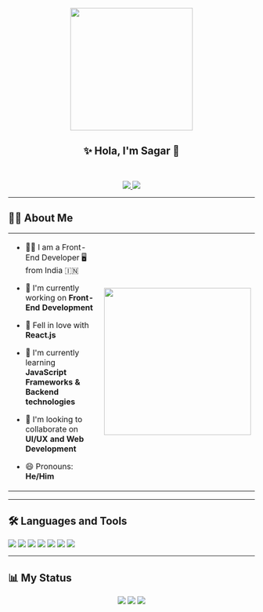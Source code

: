 <p align="center">
  <img src="[https://camo.githubusercontent.com/2366b34bb903c09617990fb5fff4622f3e941349e846ddb7e73df872a9d21233/68747470733a2f2f63646e2e6472696262626c652e636f6d2f75736572732f3733303730332f73637265656e73686f74732f363538313234332f6176656e746f2e676966" width="250](https://encrypted-tbn0.gstatic.com/images?q=tbn:ANd9GcS6hA6fVUN59NHg3H7WrzdosXgnhOCAA_a9GXXKkapV3wyIRWXAmYRat_M&s)" />
</p>



<h2 align="center">✨ Hola, I'm Sagar 👋</h2>
<br/>
<p align="center">
  <a href="https://www.linkedin.com/in/sagar-gandhe-016750233/" target="_blank">
    <img src="https://img.shields.io/badge/LinkedIn-blue?logo=linkedin&logoColor=white" />
  </a>
  <a href="mailto:gandhesagar2540@gmail.com">
    <img src="https://img.shields.io/badge/Gmail-D14836?logo=gmail&logoColor=white" />
  </a>
</p>

---

## 🙋‍♂️ About Me

<table>
  <tr>
    <td>
      
- 🧑‍💻 I am a Front-End Developer 🖥️ from India 🇮🇳  
- 🔭 I'm currently working on **Front-End Development**  
- 💙 Fell in love with **React.js**  
- 🌱 I'm currently learning **JavaScript Frameworks & Backend technologies**  
- 👯 I'm looking to collaborate on **UI/UX and Web Development**  
- 😄 Pronouns: **He/Him**

    </td>
    <td>
      <img src="https://media0.giphy.com/media/v1.Y2lkPTc5MGI3NjExbmdydHVkNWExNmVvaDd3NXdiazQzajdndmp6Z243eHRydGs2ZjF3NSZlcD12MV9pbnRlcm5hbF9naWZfYnlfaWQmY3Q9Zw/fwbZnTftCXVocKzfxR/giphy.gif" width="300" />
    </td>
  </tr>
</table>


---

## 🛠️ Languages and Tools
<p>
  <img src="https://img.shields.io/badge/HTML5-E34F26?logo=html5&logoColor=white" />
  <img src="https://img.shields.io/badge/CSS3-1572B6?logo=css3&logoColor=white" />
  <img src="https://img.shields.io/badge/JavaScript-F7DF1E?logo=javascript&logoColor=black" />
  <img src="https://img.shields.io/badge/React-61DAFB?logo=react&logoColor=black" />
  <img src="https://img.shields.io/badge/Node.js-339933?logo=node.js&logoColor=white" />
  <img src="https://img.shields.io/badge/MongoDB-47A248?logo=mongodb&logoColor=white" />
  <img src="https://img.shields.io/badge/Git-F05032?logo=git&logoColor=white" />
</p>

---

## 📊 My Status
<p align="center">
  <img src="https://github-readme-stats.vercel.app/api?username=sagargandhe&show_icons=true&theme=radical" />
  <img src="https://github-readme-streak-stats.herokuapp.com/?user=sagargandhe&theme=radical" />
  <img src="https://github-readme-stats.vercel.app/api/top-langs/?username=sagargandhe&layout=compact&theme=radical" />
</p>
